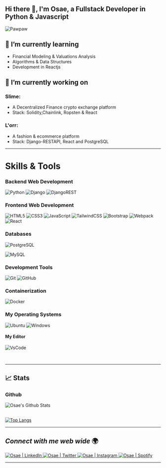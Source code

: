 ## Hi there 👋, I'm Osae, a Fullstack Developer in Python & Javascript

<div align="start">

![Pawpaw](https://media.giphy.com/media/2JeQO72XbrQk4wNdbp/giphy-downsized.gif)

## 🌱 I’m currently learning
<ul>
  <li>Financial Modeling & Valuations Analysis</li>
  <li>Algorithms & Data Structures</li>
  <li>Development in Reactjs</li>
</ul>

## 🔭 I’m currently working on
<h3>Slime:</h3>
<ul>
  <li>A Decentralized Finance crypto exchange platform</li>
  <li>Stack: Solidity,Chainlink, Ropsten & React </li>
</ul>

<h3>L'orr:</h3>
<ul>
  <li>A fashion & ecommerce platform</li>
  <li>Stack: Django-RESTAPI, React and PostgreSQL</li>
</ul>

---
# Skills & Tools
### Backend Web Development
![Python](https://img.shields.io/badge/python-3670A0?style=for-the-badge&logo=python&logoColor=ffdd54)
![Django](https://img.shields.io/badge/django-%23092E20.svg?style=for-the-badge&logo=django&logoColor=white)
![DjangoREST](https://img.shields.io/badge/DJANGO-REST-ff1709?style=for-the-badge&logo=django&logoColor=white&color=ff1709&labelColor=gray)


### Frontend Web Development
![HTML5](https://img.shields.io/badge/html5-%23E34F26.svg?style=for-the-badge&logo=html5&logoColor=white)
![CSS3](https://img.shields.io/badge/css3-%231572B6.svg?style=for-the-badge&logo=css3&logoColor=white)
![JavaScript](https://img.shields.io/badge/javascript-%23323330.svg?style=for-the-badge&logo=javascript&logoColor=%23F7DF1E)
![TailwindCSS](https://img.shields.io/badge/tailwindcss-%2338B2AC.svg?style=for-the-badge&logo=tailwind-css&logoColor=white)
![Bootstrap](https://img.shields.io/badge/bootstrap-%23563D7C.svg?style=for-the-badge&logo=bootstrap&logoColor=white)
![Webpack](https://img.shields.io/badge/webpack-%238DD6F9.svg?style=for-the-badge&logo=webpack&logoColor=black)
![React](https://img.shields.io/badge/react-%2320232a.svg?style=for-the-badge&logo=react&logoColor=%2361DAFB)


### Databases
![PostgreSQL](https://img.shields.io/badge/PostgreSQL-informational?style=for-the-badge&logo=PostgreSQL&logoColor=white)

![MySQL](https://img.shields.io/badge/MySQL-informational?style=for-the-badge&logo=MySQL&logoColor=white)

### Development Tools 
![Git](https://img.shields.io/badge/git-%23F05033.svg?style=for-the-badge&logo=git&logoColor=white)
![GitHub](https://img.shields.io/badge/github-%23121011.svg?style=for-the-badge&logo=github&logoColor=white)

### Containerization
![Docker](https://img.shields.io/badge/docker-%230db7ed.svg?style=for-the-badge&logo=docker&logoColor=white)


### My Operating Systems
![Ubuntu](https://img.shields.io/badge/Ubuntu-E95420?style=for-the-badge&logo=ubuntu&logoColor=white)
![Windows](https://img.shields.io/badge/Windows-blue?style=for-the-badge&logo=windows&logoColor=white)

#### My Editor
![VsCode](https://img.shields.io/badge/VSCODE-blue.svg?&style=for-the-badge&logo=visualstudiocode&logoColor=white)

<br>

***
## 📈 Stats 
### Github
<img align="start" src="https://github-readme-stats.vercel.app/api?username=OsaeAddo&include_all_commits=true&count_private=true&show_icons=true&line_height=20&title_color=7A7ADB&icon_color=2234AE&text_color=D3D3D3&bg_color=0,000000,130F40" alt="Osae's Github Stats">
<br>
<br>

[![Top Langs](https://github-readme-stats.vercel.app/api/top-langs/?username=OsaeAddo&hide=css&show_icons=true&theme=radical)](https://github.com/OsaeAddo)


<!-- ### Wakatime -->
<!--START_SECTION:waka-->
<!--END_SECTION:waka-->
 
***

## <i>Connect with me web wide </i>🌍 <br>

<a href="https://www.linkedin.com/in/emmanuel-osae-addo" target="_blank">
 <img src="https://img.shields.io/badge/LinkedIn-%230077B5.svg?&style=flat-square&logo=linkedin&logoColor=white" alt="Osae | LinkedIn">
</a>

<a href="[https://twitter.com/ABSphreak](https://twitter.com/Osae__)" target="_blank">
 <img src="https://img.shields.io/badge/Twitter-%231DA1F2.svg?&style=flat-square&logo=twitter&logoColor=white" alt="Osae | Twitter">
</a>

<a href="[https://www.instagram.com/absphreak](https://www.instagram.com/osaeaddo_/)" target="_blank">
 <img src="https://img.shields.io/badge/Instagram-%23E4405F.svg?&style=flat-square&logo=instagram&logoColor=white" alt="Osae | Instagram">
</a>


<a href="https://open.spotify.com/user/313zvouzyyejcwxcvy74niiuuzka?si=8a2597a506af407e" target="_blank">
 <img src="https://img.shields.io/badge/Spotify-%231ED760.svg?&style=flat-square&logo=spotify&logoColor=white" alt="Osae | Spotify">
</a>

<br />

***
 
<!--  ![ReadMe Card](https://github-readme-stats.vercel.app/api/pin/?username=OsaeAddo&repo=Url-shortening-api) -->
</div>





<!--
**OsaeAddo/OsaeAddo** is a ✨ _special_ ✨ repository because its `README.md` (this file) appears on your GitHub profile.

Here are some ideas to get you started:

- 🔭 I’m currently working on ...
- 🌱 I’m currently learning ...
- 👯 I’m looking to collaborate on ...
- 🤔 I’m looking for help with ...
- 💬 Ask me about ...
- 📫 How to reach me: ...
- 😄 Pronouns: ...
- ⚡ Fun fact: ...
-->
